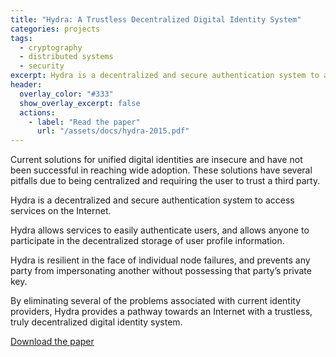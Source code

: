 ```yaml
---
title: "Hydra: A Trustless Decentralized Digital Identity System"
categories: projects
tags:
  - cryptography
  - distributed systems
  - security
excerpt: Hydra is a decentralized and secure authentication system to access services on the Internet.
header:
  overlay_color: "#333"
  show_overlay_excerpt: false
  actions:
    - label: "Read the paper"
      url: "/assets/docs/hydra-2015.pdf"
---
```


Current solutions for unified digital identities are insecure and have not been successful in reaching wide adoption. These solutions have several pitfalls due to being centralized and requiring the user to trust a third party.

Hydra is a decentralized and secure authentication system to access services on the Internet.

Hydra allows services to easily authenticate users, and allows anyone to participate in the decentralized storage of user profile information.

Hydra is resilient in the face of individual node failures, and prevents any party from impersonating another without possessing that party’s private key.

By eliminating several of the problems associated with current identity providers, Hydra provides a pathway towards an Internet with a trustless, truly decentralized digital identity system.

[Download the paper](/assets/docs/hydra-2015.pdf)
